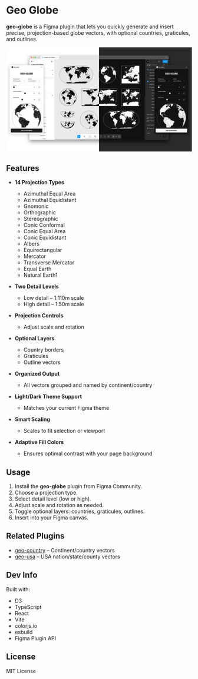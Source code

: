 # Geo Globe

**geo-globe** is a Figma plugin that lets you quickly generate and insert precise, projection-based globe vectors, with optional countries, graticules, and outlines.

![Screenshot](geo-globe-cover.png)

## Features

- **14 Projection Types**
  - Azimuthal Equal Area
  - Azimuthal Equidistant
  - Gnomonic
  - Orthographic
  - Stereographic
  - Conic Conformal
  - Conic Equal Area
  - Conic Equidistant
  - Albers
  - Equirectangular
  - Mercator
  - Transverse Mercator
  - Equal Earth
  - Natural Earth1

- **Two Detail Levels**
  - Low detail – 1:110m scale
  - High detail – 1:50m scale

- **Projection Controls**
  - Adjust scale and rotation

- **Optional Layers**
  - Country borders
  - Graticules
  - Outline vectors

- **Organized Output**
  - All vectors grouped and named by continent/country

- **Light/Dark Theme Support**
  - Matches your current Figma theme

- **Smart Scaling**
  - Scales to fit selection or viewport

- **Adaptive Fill Colors**
  - Ensures optimal contrast with your page background

## Usage

1. Install the **geo-globe** plugin from Figma Community.
2. Choose a projection type.
3. Select detail level (low or high).
4. Adjust scale and rotation as needed.
5. Toggle optional layers: countries, graticules, outlines.
6. Insert into your Figma canvas.

## Related Plugins

- [geo-country](https://github.com/erikdotdesign/geo-country) – Continent/country vectors
- [geo-usa](https://github.com/erikdotdesign/geo-usa) – USA nation/state/county vectors

## Dev Info

Built with:

- D3
- TypeScript
- React
- Vite
- colorjs.io
- esbuild
- Figma Plugin API

## License

MIT License